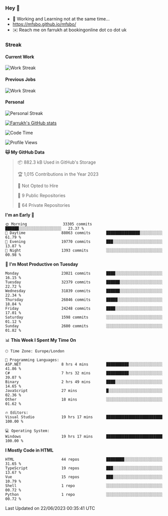 ### Hey 👋

- 🏃 Working and Learning not at the same time...
- https://mfsbo.github.io/mfsbo/
- ✉️ Reach me on farrukh at bookingonline dot co dot uk

### Streak
#### Current Work
![Work Streak](https://streak-stats.demolab.com/?user=mfsbo)
#### Previous Jobs
![Work Streak](https://streak-stats.demolab.com/?user=farrukhcw)
#### Personal
![Personal Streak](https://streak-stats.demolab.com/?user=farrukhsubhani)

[![Farrukh's GitHub stats](https://github-readme-stats.vercel.app/api?username=mfsbo&hide=stars&count_private=true)](https://github.com/mfsbo/)

<!--START_SECTION:waka-->
![Code Time](http://img.shields.io/badge/Code%20Time-327%20hrs%2030%20mins-blue)

![Profile Views](http://img.shields.io/badge/Profile%20Views-12-blue)

**🐱 My GitHub Data** 

> 📦 882.3 kB Used in GitHub's Storage 
 > 
> 🏆 1,015 Contributions in the Year 2023
 > 
> 🚫 Not Opted to Hire
 > 
> 📜 9 Public Repositories 
 > 
> 🔑 64 Private Repositories 
 > 
**I'm an Early 🐤** 

```text
🌞 Morning                33305 commits       ██████░░░░░░░░░░░░░░░░░░░   23.37 % 
🌆 Daytime                88063 commits       ███████████████░░░░░░░░░░   61.79 % 
🌃 Evening                19770 commits       ███░░░░░░░░░░░░░░░░░░░░░░   13.87 % 
🌙 Night                  1393 commits        ░░░░░░░░░░░░░░░░░░░░░░░░░   00.98 % 
```
📅 **I'm Most Productive on Tuesday** 

```text
Monday                   23021 commits       ████░░░░░░░░░░░░░░░░░░░░░   16.15 % 
Tuesday                  32379 commits       ██████░░░░░░░░░░░░░░░░░░░   22.72 % 
Wednesday                31839 commits       ██████░░░░░░░░░░░░░░░░░░░   22.34 % 
Thursday                 26846 commits       █████░░░░░░░░░░░░░░░░░░░░   18.84 % 
Friday                   24248 commits       ████░░░░░░░░░░░░░░░░░░░░░   17.01 % 
Saturday                 1598 commits        ░░░░░░░░░░░░░░░░░░░░░░░░░   01.12 % 
Sunday                   2600 commits        ░░░░░░░░░░░░░░░░░░░░░░░░░   01.82 % 
```


📊 **This Week I Spent My Time On** 

```text
🕑︎ Time Zone: Europe/London

💬 Programming Languages: 
ASP.NET                  8 hrs 4 mins        ██████████░░░░░░░░░░░░░░░   41.86 % 
C#                       7 hrs 32 mins       ██████████░░░░░░░░░░░░░░░   39.07 % 
Binary                   2 hrs 49 mins       ████░░░░░░░░░░░░░░░░░░░░░   14.65 % 
JavaScript               27 mins             █░░░░░░░░░░░░░░░░░░░░░░░░   02.36 % 
Other                    18 mins             ░░░░░░░░░░░░░░░░░░░░░░░░░   01.62 % 

🔥 Editors: 
Visual Studio            19 hrs 17 mins      █████████████████████████   100.00 % 

💻 Operating System: 
Windows                  19 hrs 17 mins      █████████████████████████   100.00 % 
```

**I Mostly Code in HTML** 

```text
HTML                     44 repos            ████████░░░░░░░░░░░░░░░░░   31.65 % 
TypeScript               19 repos            ███░░░░░░░░░░░░░░░░░░░░░░   13.67 % 
Vue                      15 repos            ███░░░░░░░░░░░░░░░░░░░░░░   10.79 % 
Shell                    1 repo              ░░░░░░░░░░░░░░░░░░░░░░░░░   00.72 % 
Python                   1 repo              ░░░░░░░░░░░░░░░░░░░░░░░░░   00.72 % 
```




 Last Updated on 22/06/2023 00:35:41 UTC
<!--END_SECTION:waka-->
<!--
**mfsbo/mfsbo** is a ✨ _special_ ✨ repository because its `README.md` (this file) appears on your GitHub profile.

Here are some ideas to get you started:

- 🔭 I’m currently working on ...
- 🌱 I’m currently learning ...
- 👯 I’m looking to collaborate on ...
- 🤔 I’m looking for help with ...
- 💬 Ask me about ...
- 📫 How to reach me: ...
- 😄 Pronouns: ...
- ⚡ Fun fact: ...
-->
